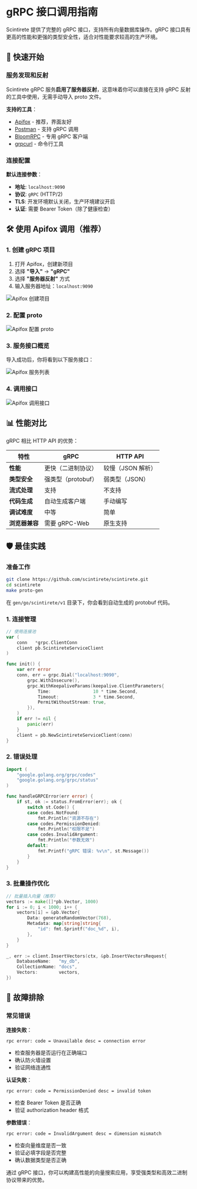 # gRPC 接口调用指南

Scintirete 提供了完整的 gRPC 接口，支持所有向量数据库操作。gRPC 接口具有更高的性能和更强的类型安全性，适合对性能要求较高的生产环境。

## 🚀 快速开始

### 服务发现和反射

Scintirete gRPC 服务**启用了服务器反射**，这意味着你可以直接在支持 gRPC 反射的工具中使用，无需手动导入 proto 文件。

**支持的工具**：
- [Apifox](https://www.apifox.cn/) - 推荐，界面友好
- [Postman](https://www.postman.com/) - 支持 gRPC 调用
- [BloomRPC](https://github.com/bloomrpc/bloomrpc) - 专用 gRPC 客户端
- [grpcurl](https://github.com/fullstorydev/grpcurl) - 命令行工具

### 连接配置

**默认连接参数**：
- **地址**: `localhost:9090`
- **协议**: `gRPC` (HTTP/2)
- **TLS**: 开发环境默认关闭，生产环境建议开启
- **认证**: 需要 Bearer Token（除了健康检查）

## 🛠️ 使用 Apifox 调用（推荐）

### 1. 创建 gRPC 项目

1. 打开 Apifox，创建新项目
2. 选择 **"导入"** → **"gRPC"**
3. 选择 **"服务器反射"** 方式
4. 输入服务器地址：`localhost:9090`

![Apifox 创建项目](../screenshots/apifox-create-project.png)

### 2. 配置 proto

![Apifox 配置 proto](../screenshots/apifox-add-protos.png)

### 3. 服务接口概览

导入成功后，你将看到以下服务接口：

![Apifox 服务列表](../screenshots/apifox-api-list.png)

### 4. 调用接口

![Apifox 调用接口](../screenshots/apifox-invoke.png)

## 📊 性能对比

gRPC 相比 HTTP API 的优势：

| 特性 | gRPC | HTTP API |
|------|------|----------|
| **性能** | 更快（二进制协议） | 较慢（JSON 解析） |
| **类型安全** | 强类型（protobuf） | 弱类型（JSON） |
| **流式处理** | 支持 | 不支持 |
| **代码生成** | 自动生成客户端 | 手动编写 |
| **调试难度** | 中等 | 简单 |
| **浏览器兼容** | 需要 gRPC-Web | 原生支持 |

## 🛡️ 最佳实践

### 准备工作

```bash
git clone https://github.com/scintirete/scintirete.git
cd scintirete
make proto-gen
```

在 `gen/go/scintirete/v1` 目录下，你会看到自动生成的 protobuf 代码。

### 1. 连接管理

```go
// 使用连接池
var (
    conn   *grpc.ClientConn
    client pb.ScintireteServiceClient
)

func init() {
    var err error
    conn, err = grpc.Dial("localhost:9090",
        grpc.WithInsecure(),
        grpc.WithKeepaliveParams(keepalive.ClientParameters{
            Time:                10 * time.Second,
            Timeout:             3 * time.Second,
            PermitWithoutStream: true,
        }),
    )
    if err != nil {
        panic(err)
    }
    client = pb.NewScintireteServiceClient(conn)
}
```

### 2. 错误处理

```go
import (
    "google.golang.org/grpc/codes"
    "google.golang.org/grpc/status"
)

func handleGRPCError(err error) {
    if st, ok := status.FromError(err); ok {
        switch st.Code() {
        case codes.NotFound:
            fmt.Println("资源不存在")
        case codes.PermissionDenied:
            fmt.Println("权限不足") 
        case codes.InvalidArgument:
            fmt.Println("参数无效")
        default:
            fmt.Printf("gRPC 错误: %v\n", st.Message())
        }
    }
}
```

### 3. 批量操作优化

```go
// 批量插入向量（推荐）
vectors := make([]*pb.Vector, 1000)
for i := 0; i < 1000; i++ {
    vectors[i] = &pb.Vector{
        Data: generateRandomVector(768),
        Metadata: map[string]string{
            "id": fmt.Sprintf("doc_%d", i),
        },
    }
}

_, err := client.InsertVectors(ctx, &pb.InsertVectorsRequest{
    DatabaseName:   "my_db",
    CollectionName: "docs",
    Vectors:        vectors,
})
```

## 🔧 故障排除

### 常见错误

**连接失败**：
```
rpc error: code = Unavailable desc = connection error
```
- 检查服务器是否运行在正确端口
- 确认防火墙设置
- 验证网络连通性

**认证失败**：
```
rpc error: code = PermissionDenied desc = invalid token
```
- 检查 Bearer Token 是否正确
- 验证 authorization header 格式

**参数错误**：
```
rpc error: code = InvalidArgument desc = dimension mismatch
```
- 检查向量维度是否一致
- 验证必填字段是否完整
- 确认数据类型是否正确

通过 gRPC 接口，你可以构建高性能的向量搜索应用，享受强类型和高效二进制协议带来的优势。